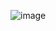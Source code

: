 ![image](https://github.com/ardaklc0/PhysicsEngine/assets/87716329/ffa6d546-4f17-40bb-bf45-958871625930)
